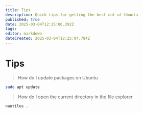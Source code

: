 ```yaml
---
title: Tips
description: Quick tips for getting the best out of Ubuntu
published: true
date: 2025-03-04T12:25:06.292Z
tags: 
editor: markdown
dateCreated: 2025-03-04T12:25:04.784Z
---
```


# Tips

> How do I update packages on Ubuntu

```bash
sudo apt update
```

> How do I open the current directory in the file explorer

```bash
nautilus .
```
